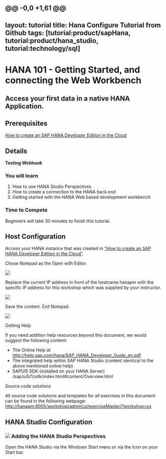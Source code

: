 @@ -0,0 +1,61 @@
---
layout: tutorial
title: Hana Configure Tutorial from Github
tags: [tutorial:product/sapHana, tutorial:product/hana_studio, tutorial:technology/sql]
---
# HANA 101 - Getting Started, and connecting the Web Workbench

## Access your first data in a native HANA Application.


## Prerequisites  
[How to create an SAP HANA Developer Edition in the Cloud](/developer/tutorials/setup-hana-for-cloud.html)

## Details

**Testing Webhook**

### You will learn  

1. How to use HANA Studio Perspectives
2. How to create a connection to the HANA back end
3. Getting started with the HANA Web based development workbench

### Time to Compete

Beginners will take 30 minutes to finish this tutorial.

## Host Configuration

Access your HANA instance that was created in ["How to create an SAP HANA Developer Edition in the Cloud"](/developer/tutorials/setup-hana-for-cloud.html).

Chose Notepad as the Open with Editor.

![](https://raw.githubusercontent.com/testorgiz/test-tutorials/master/tutorials/hana-config-gt/hana_01_host_02.png)

Replace the current IP address in front of the hostname hanapm with the specific IP address for this workshop which was supplied by your instructor.

![](https://raw.githubusercontent.com/testorgiz/test-tutorials/master/tutorials/hana-config-gt/hana_01_host_03.png)

Save the content. Exit Notepad.

![](https://raw.githubusercontent.com/testorgiz/test-tutorials/master/tutorials/hana-config-gt/hana_01_host_04.png)


Getting Help

If you need addition help resources beyond this document, we would suggest the following content:

* The Online Help at <http://help.sap.com/hana/SAP_HANA_Developer_Guide_en.pdf>
* The integrated help within SAP HANA Studio (content  identical to the above mentioned online help)
* SAPUI5 SDK (installed on your HANA Server) /sap/ui5/1/sdk/index.html#content/Overview.html

Source code solutions

All source code solutions and templates for all exercises in this document can be found in the following webpage: <http://hanapm:8005/workshop/admin/ui/exerciseMaster/?workshop=xs>

## HANA Studio Configuration

### ![](https://raw.githubusercontent.com/testorgiz/test-tutorials/master/tutorials/hana-config-gt/icon_gold_circle_01.svg) Adding the HANA Studio Perspectives

Open the HANA Studio via the Windows Start menu or via the Icon on your Start bar.
